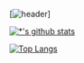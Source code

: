 [![header](https://capsule-render.vercel.app/api?type=waving&color=auto&height=300&section=header&text=minju'sgithub%20render&fontSize=90)]

[![*'s github stats](https://github-readme-stats.vercel.app/api?username=KMJ-KimMinJu)](https://github.com/KMJ-KimMinJu)

[![Top Langs](https://github-readme-stats.vercel.app/api/top-langs/?username=KMJ-KimMinJu&layout=compact)](https://github.com/KMJ-KimMinJu/githubreadme-stats)
